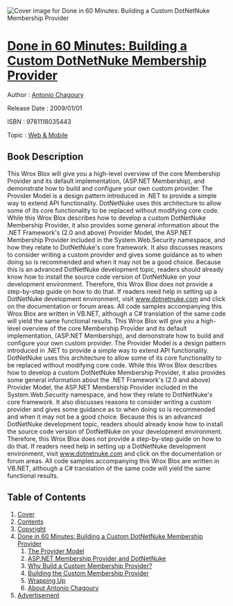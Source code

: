 ![Cover image for Done in 60 Minutes: Building a Custom DotNetNuke Membership Provider](https://imgdetail.ebookreading.net/cover/cover/web_mobile/EB9781118035443.jpg)

[Done in 60 Minutes: Building a Custom DotNetNuke Membership Provider](https://ebookreading.net/view/book/Done+in+60+Minutes%3A+Building+a+Custom+DotNetNuke+Membership+Provider-EB9781118035443_1.html "Done in 60 Minutes: Building a Custom DotNetNuke Membership Provider")
====================================================================================================================

Author : [Antonio Chagoury](https://ebookreading.net/search/author/Antonio+Chagoury)

Release Date : 2009/01/01

ISBN : 9781118035443

Topic : [Web & Mobile](https://ebookreading.net/search/category/web-mobile)

Book Description
-----------------

This Wrox Blox will give you a high-level overview of the core Membership Provider and its default implementation, (ASP.NET Membership), and demonstrate how to build and configure your own custom provider. The Provider Model is a design pattern introduced in .NET to provide a simple way to extend API functionality. DotNetNuke uses this architecture to allow some of its core functionality to be replaced without modifying core code.
While this Wrox Blox describes how to develop a custom DotNetNuke Membership Provider, it also provides some general information about the .NET Framework's (2.0 and above) Provider Model, the ASP.NET Membership Provider included in the System.Web.Security namespace, and how they relate to DotNetNuke's core framework. It also discusses reasons to consider writing a custom provider and gives some guidance as to when doing so is recommended and when it may not be a good choice.
Because this is an advanced DotNetNuke development topic, readers should already know how to install the source code version of DotNetNuke on your development environment. Therefore, this Wrox Blox does not provide a step-by-step guide on how to do that. If readers need help in setting up a DotNetNuke development environment, visit www.dotnetnuke.com and click on the documentation or forum areas.
All code samples accompanying this Wrox Blox are written in VB.NET, although a C# translation of the same code will yield the same functional results.
              This Wrox Blox will give you a high-level overview of the core Membership Provider and its default implementation, (ASP.NET Membership), and demonstrate how to build and configure your own custom provider. The Provider Model is a design pattern introduced in .NET to provide a simple way to extend API functionality. DotNetNuke uses this architecture to allow some of its core functionality to be replaced without modifying core code.
While this Wrox Blox describes how to develop a custom DotNetNuke Membership Provider, it also provides some general information about the .NET Framework's (2.0 and above) Provider Model, the ASP.NET Membership Provider included in the System.Web.Security namespace, and how they relate to DotNetNuke's core framework. It also discusses reasons to consider writing a custom provider and gives some guidance as to when doing so is recommended and when it may not be a good choice.
Because this is an advanced DotNetNuke development topic, readers should already know how to install the source code version of DotNetNuke on your development environment. Therefore, this Wrox Blox does not provide a step-by-step guide on how to do that. If readers need help in setting up a DotNetNuke development environment, visit www.dotnetnuke.com and click on the documentation or forum areas.
All code samples accompanying this Wrox Blox are written in VB.NET, although a C# translation of the same code will yield the same functional results.
              
Table of Contents
-----------------

1. [Cover](https://ebookreading.net/view/book/Done+in+60+Minutes%3A+Building+a+Custom+DotNetNuke+Membership+Provider-EB9781118035443_1.html)
1. [Contents](https://ebookreading.net/view/book/Done+in+60+Minutes%3A+Building+a+Custom+DotNetNuke+Membership+Provider-EB9781118035443_2.html)
1. [Copyright](https://ebookreading.net/view/book/Done+in+60+Minutes%3A+Building+a+Custom+DotNetNuke+Membership+Provider-EB9781118035443_4.html)
1. [Done in 60 Minutes: Building a Custom DotNetNuke Membership Provider](https://ebookreading.net/view/book/Done+in+60+Minutes%3A+Building+a+Custom+DotNetNuke+Membership+Provider-EB9781118035443_3.html)
    1. [The Provider Model](https://ebookreading.net/view/book/Done+in+60+Minutes%3A+Building+a+Custom+DotNetNuke+Membership+Provider-EB9781118035443_3.html#ch01sec001)
    1. [ASP.NET Membership Provider and DotNetNuke](https://ebookreading.net/view/book/Done+in+60+Minutes%3A+Building+a+Custom+DotNetNuke+Membership+Provider-EB9781118035443_3.html#ch01sec002)
    1. [Why Build a Custom Membership Provider?](https://ebookreading.net/view/book/Done+in+60+Minutes%3A+Building+a+Custom+DotNetNuke+Membership+Provider-EB9781118035443_3.html#ch01sec003)
    1. [Building the Custom Membership Provider](https://ebookreading.net/view/book/Done+in+60+Minutes%3A+Building+a+Custom+DotNetNuke+Membership+Provider-EB9781118035443_3.html#ch01sec004)
    1. [Wrapping Up](https://ebookreading.net/view/book/Done+in+60+Minutes%3A+Building+a+Custom+DotNetNuke+Membership+Provider-EB9781118035443_3.html#ch01sec005)
    1. [About Antonio Chagoury](https://ebookreading.net/view/book/Done+in+60+Minutes%3A+Building+a+Custom+DotNetNuke+Membership+Provider-EB9781118035443_3.html#ch01sec006)
1. [Advertisement](https://ebookreading.net/view/book/Done+in+60+Minutes%3A+Building+a+Custom+DotNetNuke+Membership+Provider-EB9781118035443_5.html)
